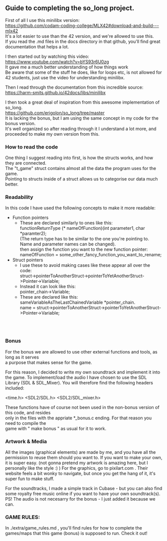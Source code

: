 ## Guide to completing the so_long project.

First of all I use this minilibx version: \
https://github.com/codam-coding-college/MLX42#download-and-build---mlx42 \
It's a lot easier to use than the 42 version, and we're allowed to use this. \
If you read the .md files in the docs directory in that github, you'll find great documentation that helps a lot.

I then started out by watching this video: \
https://www.youtube.com/watch?v=bYS93r6U0zg \
It gave me a much better understanding of how things work \
Be aware that some of the stuff he does, like for loops etc, is not allowed for 42 students, just use the video for understanding minilibx.

Then I read through the documentation from this incredible source: \
https://harm-smits.github.io/42docs/libs/minilibx

I then took a great deal of inspiration from this awesome implementation of so_long. \
https://github.com/erigolon/so_long/tree/master \
It is lacking the bonus, but I am using the same concept in my code for the bonus version. \
It's well organized so after reading through it I understand a lot more, and proceeded to make my own version from this.

### How to read the code
One thing I suggest reading into first, is how the structs works, and how they are connected. \
The "t_game" struct contains almost all the data the program uses for the game. \
Pointing to structs inside of a struct allows us to categorise our data much better.



### Readability

In this code I have used the following concepts to make it more readable:

* Function pointers
	- These are declared similarly to ones like this: \
	functionReturnType (* nameOfFunction)(int parameter1, char *paramter2); \
	(The return type has to be similar to the one you're pointing to. Name and parameter names can be changed). \
	then assign the function you want to the new function pointer: \
	nameOfFunction = some_other_fancy_function_you_want_to_rename;
* Struct pointers
	- I use these to avoid making cases like these appear all over the code: \
	struct->pointerToAnotherStruct->pointerToYetAnotherStruct->Pointer->Variable;
	- Instead it can look like this: \
	pointer_chain->Variable;
	- These are declared like this: \
	sameVariableAsTheLastChainedVariable	*pointer_chain. \
	name = struct->pointerToAnotherStruct->pointerToYetAnotherStruct->Pointer->Variable;

<br>
<br>

### Bonus

For the bonus we are allowed to use other external functions and tools, as long as it serves \
a purpose that makes sense for the game.

For this reason, I decided to write my own soundtrack and implement it into the game.
To implement/load the audio I have chosen to use the SDL Library (SDL & SDL_Mixer).
You will therefore find the following headers included:

<time.h>
<SDL2/SDL.h>
<SDL2/SDL_mixer.h>

These functions have of course not been used in the non-bonus version of this code, and resides \
only in the files with the appriate *_bonus.c ending. For that reason you need to compile the \
game with " make bonus " as usual for it to work.

### Artwork & Media

All the images (graphical elements) are made by me, and you have all the permission to reuse them should you want to.
If you want to make your own, it is super easy. (not gonna pretend my artwork is amazing here, but I personally like the style :) )
For the graphics, go to pixilart.com . Their website feels a bit wonky to navigate, but once you get the hang of it, it's super fun to make stuff.

For the soundtracks, I made a simple track in Cubase - but you can also find some royalty free music online if you want to have your own soundtrack(s).
PS! The audio is not necesarry for the bonus - I just added it because we can.

### GAME RULES:

In ./extra/game_rules.md , you'll find rules for how to complete the games/maps that this game (bonus) is supposed to run. Check it out!

